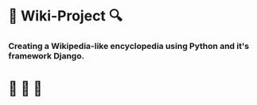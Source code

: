 # :mag_right: Wiki-Project :mag:
### Creating a  Wikipedia-like encyclopedia using Python and it's framework Django.
# :rocket: :rocket: :rocket:
